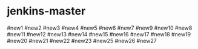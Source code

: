# jenkins-master
#new1
#new2
#new3
#new4
#new5
#new6
#new7
#new9
#new10
#new8
#new11
#new12
#new13
#new14
#new15
#new16
#new17
#new18
#new19
#new20
#new21
#new22
#new23
#new25
#new26
#new27
